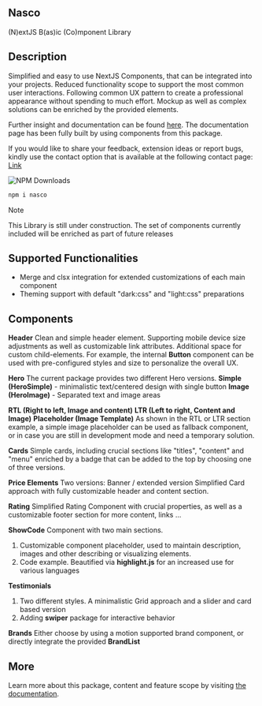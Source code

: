 
## Nasco

(N)extJS B(as)ic (Co)mponent Library

## Description
Simplified and easy to use NextJS Components, that can be integrated into your projects.
Reduced functionality scope to support the most common user interactions. Following common UX pattern
to create a professional appearance without spending to much effort. Mockup as well as complex solutions
can be enriched by the provided elements.

Further insight and documentation can be found <a href="https://nasco-docu.vercel.app/">here</a>.
The documentation page has been fully built by using components from this package.

If you would like to share your feedback, extension ideas or report bugs, kindly use the contact option that
is available at the following contact page: <a href="https://nasco-docu.vercel.app/contact">Link</a>


![NPM Downloads](https://img.shields.io/npm/dw/:nasco)

```bash
npm i nasco
```

> [!NOTE]
> This Library is still under construction. The set of components currently included will be enriched as part of future releases

## Supported Functionalities
- Merge and clsx integration for extended customizations of each main component
- Theming support with default "dark:css" and "light:css" preparations

## Components

**Header**
Clean and simple header element. Supporting mobile device size adjustments as well as customizable link attributes.
Additional space for custom child-elements. For example, the internal **Button** component can be used with pre-configured styles and size
to personalize the overall UX.

**Hero**
The current package provides two different Hero versions.
**Simple (HeroSimple)** - minimalistic text/centered design with single button
**Image (HeroImage)** - Separated text and image areas

**RTL (Right to left, Image and content)**
**LTR (Left to right, Content and Image)**
**Placeholder (Image Template)**
As shown in the RTL or LTR section example, a simple image placeholder can be used as fallback component,
or in case you are still in development mode and need a temporary solution.

**Cards**
Simple cards, including crucial sections like "titles", "content" and "menu" enriched by a badge that
can be added to the top by choosing one of three versions.

**Price Elements**
Two versions: 
Banner / extended version
Simplified Card approach with fully customizable header and content section.

**Rating**
Simplified Rating Component with crucial properties, as well as a customizable footer section for more content, links ...

**ShowCode**
Component with two main sections.
1. Customizable component placeholder, used to maintain description, images and other describing or visualizing elements.
2. Code example. Beautified via **highlight.js** for an increased use for various languages

**Testimonials**
1. Two different styles. A minimalistic Grid approach and a slider and card based version
2. Adding **swiper** package for interactive behavior

**Brands**
Either choose by using a motion supported brand component, or directly integrate the provided **BrandList**


## More
Learn more about this package, content and feature scope by visiting <a href="https://nasco-docu.vercel.app/">the documentation</a>.